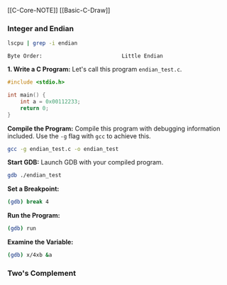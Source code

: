 
[[C-Core-NOTE]]
[[Basic-C-Draw]]

### Integer and Endian

```bash
lscpu | grep -i endian
```
```plaintext
Byte Order:                         Little Endian
```

**1. Write a C Program:** Let's call this program `endian_test.c`.

```c
#include <stdio.h>

int main() {
    int a = 0x00112233;
    return 0;
}
```

**Compile the Program:** Compile this program with debugging information included. Use the `-g` flag with `gcc` to achieve this.

```bash
gcc -g endian_test.c -o endian_test
```

**Start GDB:** Launch GDB with your compiled program.

```bash
gdb ./endian_test
```

**Set a Breakpoint:**

```bash
(gdb) break 4
```

**Run the Program:**

```bash
(gdb) run
```

**Examine the Variable:**

```bash
(gdb) x/4xb &a
```

### Two's Complement